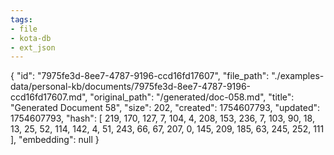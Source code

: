 ```yaml
---
tags:
- file
- kota-db
- ext_json
---
```

{
  "id": "7975fe3d-8ee7-4787-9196-ccd16fd17607",
  "file_path": "./examples-data/personal-kb/documents/7975fe3d-8ee7-4787-9196-ccd16fd17607.md",
  "original_path": "/generated/doc-058.md",
  "title": "Generated Document 58",
  "size": 202,
  "created": 1754607793,
  "updated": 1754607793,
  "hash": [
    219,
    170,
    127,
    7,
    104,
    4,
    208,
    153,
    236,
    7,
    103,
    90,
    18,
    13,
    25,
    52,
    114,
    142,
    4,
    51,
    243,
    66,
    67,
    207,
    0,
    145,
    209,
    185,
    63,
    245,
    252,
    111
  ],
  "embedding": null
}